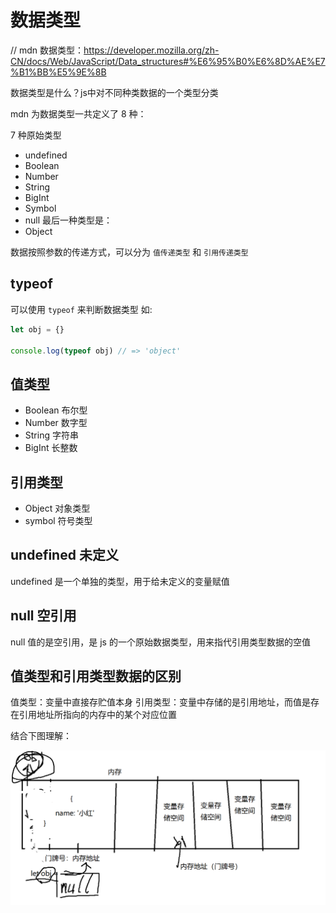 # 数据类型
// mdn 数据类型：https://developer.mozilla.org/zh-CN/docs/Web/JavaScript/Data_structures#%E6%95%B0%E6%8D%AE%E7%B1%BB%E5%9E%8B

数据类型是什么？js中对不同种类数据的一个类型分类

mdn 为数据类型一共定义了 8 种：

7 种原始类型
- undefined
- Boolean
- Number
- String
- BigInt
- Symbol
- null
最后一种类型是：
- Object


数据按照参数的传递方式，可以分为 `值传递类型` 和 `引用传递类型`

## typeof

可以使用 `typeof` 来判断数据类型 如:

```js
let obj = {}

console.log(typeof obj) // => 'object'
```

## 值类型

- Boolean 布尔型
- Number 数字型
- String 字符串
- BigInt 长整数

## 引用类型

- Object 对象类型
- symbol 符号类型

## undefined 未定义
undefined 是一个单独的类型，用于给未定义的变量赋值

## null 空引用
null 值的是空引用，是 js 的一个原始数据类型，用来指代引用类型数据的空值

## 值类型和引用类型数据的区别
值类型：变量中直接存贮值本身
引用类型：变量中存储的是引用地址，而值是存在引用地址所指向的内存中的某个对应位置

结合下图理解：

![](./引用类型示意图.png)
